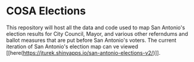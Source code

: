 # COSA Elections

This repository will host all the data and code used to map San Antonio's election results for City Council, Mayor, and various other referndums and ballot measures that are put before San Antonio's voters. The current iteration of San Antonio's election map can ve viewed [[here(https://jturek.shinyapps.io/san-antonio-elections-v2/)]].
